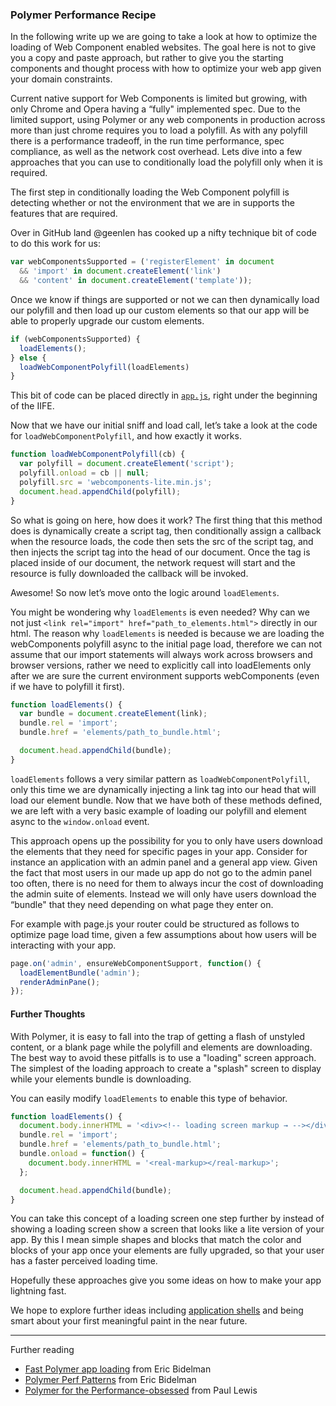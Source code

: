 ### Polymer Performance Recipe

In the following write up we are going to take a look at how to optimize the loading of Web Component enabled websites. The goal here is not to give you a copy and paste approach, but rather to give you the starting components and thought process with how to optimize your web app given your domain constraints.

Current native support for Web Components is limited but growing, with only Chrome and Opera having a “fully" implemented spec. Due to the limited support, using Polymer or any web components in production across more than just chrome requires you to load a polyfill. As with any polyfill there is a performance tradeoff, in the run time performance, spec compliance, as well as the network cost overhead. Lets dive into a few approaches that you can use to conditionally load the polyfill only when it is required.

The first step in conditionally loading the Web Component polyfill is detecting whether or not the environment that we are in supports the features that are required.

Over in GitHub land @geenlen has cooked up a nifty technique bit of code to do this work for us:

```js
var webComponentsSupported = ('registerElement' in document
  && 'import' in document.createElement('link')
  && 'content' in document.createElement('template'));
```

Once we know if things are supported or not we can then dynamically load our polyfill and then load up our custom elements so that our app will be able to properly upgrade our custom elements.

```js
if (webComponentsSupported) {
  loadElements();
} else {
  loadWebComponentPolyfill(loadElements)
}
```

This bit of code can be placed directly in [`app.js`](https://github.com/PolymerElements/polymer-starter-kit/blob/master/app/scripts/app.js), right under the beginning of the IIFE.

Now that we have our initial sniff and load call, let’s take a look at the code for `loadWebComponentPolyfill`, and how exactly it works.

```js
function loadWebComponentPolyfill(cb) {
  var polyfill = document.createElement('script');
  polyfill.onload = cb || null;
  polyfill.src = 'webcomponents-lite.min.js';
  document.head.appendChild(polyfill);
}
```

So what is going on here, how does it work? The first thing that this method does is dynamically create a script tag, then conditionally assign a callback when the resource loads, the code then sets the src of the script tag, and then injects the script tag into the head of our document. Once the tag is placed inside of our document, the network request will start and the resource is fully downloaded the callback will be invoked.

Awesome! So now let’s move onto the logic around `loadElements`.

You might be wondering why `loadElements` is even needed? Why can we not just `<link rel="import" href="path_to_elements.html">` directly in our html. The reason why `loadElements` is needed is because we are loading the webComponents polyfill async to the initial page load, therefore we can not assume that our import statements will always work across browsers and browser versions, rather we need to explicitly call into loadElements only after we are sure the current environment supports webComponents (even if we have to polyfill it first).

```js
function loadElements() {
  var bundle = document.createElement(link);
  bundle.rel = 'import';
  bundle.href = 'elements/path_to_bundle.html';

  document.head.appendChild(bundle);
}
```

`loadElements` follows a very similar pattern as `loadWebComponentPolyfill`, only this time we are dynamically injecting a link tag into our head that will load our element bundle. Now that we have both of these methods defined, we are left with a very basic example of loading our polyfill and element async to the `window.onload` event.

This approach opens up the possibility for you to only have users download the elements that they need for specific pages in your app. Consider for instance an application with an admin panel and a general app view. Given the fact that most users in our made up app do not go to the admin panel too often, there is no need for them to always incur the cost of downloading the admin suite of elements. Instead we will only have users download the “bundle" that they need depending on what page they enter on.

For example with page.js your router could be structured as follows to optimize page load time, given a few assumptions about how users will be interacting with your app.

```js
page.on('admin', ensureWebComponentSupport, function() {
  loadElementBundle('admin');
  renderAdminPane();
});
```

#### Further Thoughts

With Polymer, it is easy to fall into the trap of getting a flash of unstyled content, or a blank page while the polyfill and elements are downloading. The best way to avoid these pitfalls is to use a "loading" screen approach. The simplest of the loading approach to create a "splash" screen to display while your elements bundle is downloading.

You can easily modify `loadElements` to enable this type of behavior.

```js
function loadElements() {
  document.body.innerHTML = '<div><!-- loading screen markup → --></div>';
  bundle.rel = 'import';
  bundle.href = 'elements/path_to_bundle.html';
  bundle.onload = function() {
    document.body.innerHTML = '<real-markup></real-markup>';
  };

  document.head.appendChild(bundle);
}
```

You can take this concept of a loading screen one step further by instead of showing a loading screen show a screen that looks like a lite version of your app. By this I mean simple shapes and blocks that match the color and blocks of your app once your elements are fully upgraded, so that your user has a faster perceived loading time.

Hopefully these approaches give you some ideas on how to make your app lightning fast.

We hope to explore further ideas including [application shells](https://github.com/ebidel/polymer-experiments/blob/master/polymersummit/fouc/appshell.html) and being smart about your first meaningful paint in the near future.

--------

Further reading

* [Fast Polymer app loading](https://gist.github.com/ebidel/1ba71473d687d0567bd3) from Eric Bidelman
* [Polymer Perf Patterns](https://www.youtube.com/watch?v=Yr84DpNaMfk) from Eric Bidelman
* [Polymer for the Performance-obsessed](https://aerotwist.com/blog/polymer-for-the-performance-obsessed/) from Paul Lewis
